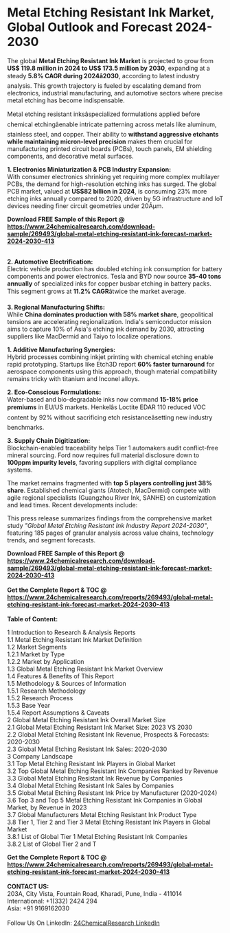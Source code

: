<h1>Metal Etching Resistant Ink Market, Global Outlook and Forecast 2024-2030</h1><p>The global <strong>Metal Etching Resistant Ink Market</strong> is projected to grow from <strong>US$ 119.8 million in 2024 to US$ 173.5 million by 2030</strong>, expanding at a steady <strong>5.8% CAGR during 2024â2030</strong>, according to latest industry analysis. This growth trajectory is fueled by escalating demand from electronics, industrial manufacturing, and automotive sectors where precise metal etching has become indispensable.</p><p>Metal etching resistant inksâspecialized formulations applied before chemical etchingâenable intricate patterning across metals like aluminum, stainless steel, and copper. Their ability to <strong>withstand aggressive etchants while maintaining micron-level precision</strong> makes them crucial for manufacturing printed circuit boards (PCBs), touch panels, EM shielding components, and decorative metal surfaces.</p><p><strong>1. Electronics Miniaturization &amp; PCB Industry Expansion:</strong><br>
With consumer electronics shrinking yet requiring more complex multilayer PCBs, the demand for high-resolution etching inks has surged. The global PCB market, valued at <strong>US$82 billion in 2024</strong>, is consuming 23% more etching inks annually compared to 2020, driven by 5G infrastructure and IoT devices needing finer circuit geometries under 20Âµm.</p><div><b>Download FREE Sample of this Report @ 
            <a href="https://www.24chemicalresearch.com/download-sample/269493/global-metal-etching-resistant-ink-forecast-market-2024-2030-413">
            https://www.24chemicalresearch.com/download-sample/269493/global-metal-etching-resistant-ink-forecast-market-2024-2030-413</a></b></div><br><p><strong>2. Automotive Electrification:</strong><br>
Electric vehicle production has doubled etching ink consumption for battery components and power electronics. Tesla and BYD now source <strong>35-40 tons annually</strong> of specialized inks for copper busbar etching in battery packs. This segment grows at <strong>11.2% CAGR</strong>âtwice the market average.</p><p><strong>3. Regional Manufacturing Shifts:</strong><br>
While <strong>China dominates production with 58% market share</strong>, geopolitical tensions are accelerating regionalization. India's semiconductor mission aims to capture 10% of Asia's etching ink demand by 2030, attracting suppliers like MacDermid and Taiyo to localize operations.</p><p><strong>1. Additive Manufacturing Synergies:</strong><br>
Hybrid processes combining inkjet printing with chemical etching enable rapid prototyping. Startups like Etch3D report <strong>60% faster turnaround</strong> for aerospace components using this approach, though material compatibility remains tricky with titanium and Inconel alloys.</p><p><strong>2. Eco-Conscious Formulations:</strong><br>
Water-based and bio-degradable inks now command <strong>15-18% price premiums</strong> in EU/US markets. Henkelâs Loctite EDAR 110 reduced VOC content by 92% without sacrificing etch resistanceâsetting new industry benchmarks.</p><p><strong>3. Supply Chain Digitization:</strong><br>
Blockchain-enabled traceability helps Tier 1 automakers audit conflict-free mineral sourcing. Ford now requires full material disclosure down to <strong>100ppm impurity levels</strong>, favoring suppliers with digital compliance systems.</p><p>The market remains fragmented with <strong>top 5 players controlling just 38% share</strong>. Established chemical giants (Atotech, MacDermid) compete with agile regional specialists (Guangzhou River Ink, SANHE) on customization and lead times. Recent developments include:</p><p>This press release summarizes findings from the comprehensive market study <em>"Global Metal Etching Resistant Ink Industry Report 2024-2030"</em>, featuring 185 pages of granular analysis across value chains, technology trends, and segment forecasts.</p><div><b>Download FREE Sample of this Report @ 
            <a href="https://www.24chemicalresearch.com/download-sample/269493/global-metal-etching-resistant-ink-forecast-market-2024-2030-413">
            https://www.24chemicalresearch.com/download-sample/269493/global-metal-etching-resistant-ink-forecast-market-2024-2030-413</a></b></div><br><div><b>Get the Complete Report & TOC @ 
            <a href="https://www.24chemicalresearch.com/reports/269493/global-metal-etching-resistant-ink-forecast-market-2024-2030-413">
            https://www.24chemicalresearch.com/reports/269493/global-metal-etching-resistant-ink-forecast-market-2024-2030-413</a></b></div><br>
            <b>Table of Content:</b><p>1 Introduction to Research & Analysis Reports<br />
    1.1 Metal Etching Resistant Ink Market Definition<br />
    1.2 Market Segments<br />
        1.2.1 Market by Type<br />
        1.2.2 Market by Application<br />
    1.3 Global Metal Etching Resistant Ink Market Overview<br />
    1.4 Features & Benefits of This Report<br />
    1.5 Methodology & Sources of Information<br />
        1.5.1 Research Methodology<br />
        1.5.2 Research Process<br />
        1.5.3 Base Year<br />
        1.5.4 Report Assumptions & Caveats<br />
2 Global Metal Etching Resistant Ink Overall Market Size<br />
    2.1 Global Metal Etching Resistant Ink Market Size: 2023 VS 2030<br />
    2.2 Global Metal Etching Resistant Ink Revenue, Prospects & Forecasts: 2020-2030<br />
    2.3 Global Metal Etching Resistant Ink Sales: 2020-2030<br />
3 Company Landscape<br />
    3.1 Top Metal Etching Resistant Ink Players in Global Market<br />
    3.2 Top Global Metal Etching Resistant Ink Companies Ranked by Revenue<br />
    3.3 Global Metal Etching Resistant Ink Revenue by Companies<br />
    3.4 Global Metal Etching Resistant Ink Sales by Companies<br />
    3.5 Global Metal Etching Resistant Ink Price by Manufacturer (2020-2024)<br />
    3.6 Top 3 and Top 5 Metal Etching Resistant Ink Companies in Global Market, by Revenue in 2023<br />
    3.7 Global Manufacturers Metal Etching Resistant Ink Product Type<br />
    3.8 Tier 1, Tier 2 and Tier 3 Metal Etching Resistant Ink Players in Global Market<br />
        3.8.1 List of Global Tier 1 Metal Etching Resistant Ink Companies<br />
        3.8.2 List of Global Tier 2 and T</p><div><b>Get the Complete Report & TOC @ 
            <a href="https://www.24chemicalresearch.com/reports/269493/global-metal-etching-resistant-ink-forecast-market-2024-2030-413">
            https://www.24chemicalresearch.com/reports/269493/global-metal-etching-resistant-ink-forecast-market-2024-2030-413</a></b></div><br><b>CONTACT US:</b><br>
            203A, City Vista, Fountain Road, Kharadi, Pune, India - 411014<br>
            International: +1(332) 2424 294<br>
            Asia: +91 9169162030 <br><br>
            Follow Us On LinkedIn: <a href="https://www.linkedin.com/company/24chemicalresearch/">24ChemicalResearch LinkedIn</a>